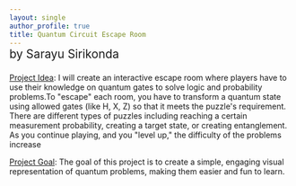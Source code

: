 ```yaml
---
layout: single
author_profile: true
title: Quantum Circuit Escape Room
---
```

<br>
<p style="margin-top:-1.5em; font-size:1.3rem;">by Sarayu Sirikonda</p>

<ins>Project Idea</ins>:
I will create an interactive escape room where players have to use their knowledge on quantum gates to solve logic and probability problems.To "escape" each room, you have to transform a quantum state using allowed gates (like H, X, Z) so that it meets the puzzle's requirement. There are different types of puzzles including reaching a certain measurement probability, creating a target state, or creating entanglement. As you continue playing, and you "level up," the difficulty of the problems increase

<ins>Project Goal</ins>:
The goal of this project is to create a simple, engaging visual representation of quantum problems, making them easier and fun to learn.
